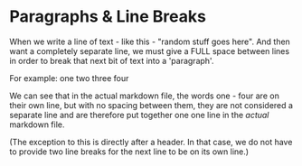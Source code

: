 # Paragraphs & Line Breaks
When we write a line of text - like this - "random stuff goes here". And then want a completely separate line, we must give a FULL space between lines in order to break that next bit of text into a 'paragraph'.

For example:
one
two
three
four

We can see that in the actual markdown file, the words one - four are on their own line, but with no spacing between them, they are not considered a separate line and are therefore put together one one line in the *actual* markdown file.

(The exception to this is directly after a header. In that case, we do not have to provide two line breaks for the next line to be on its own line.)
